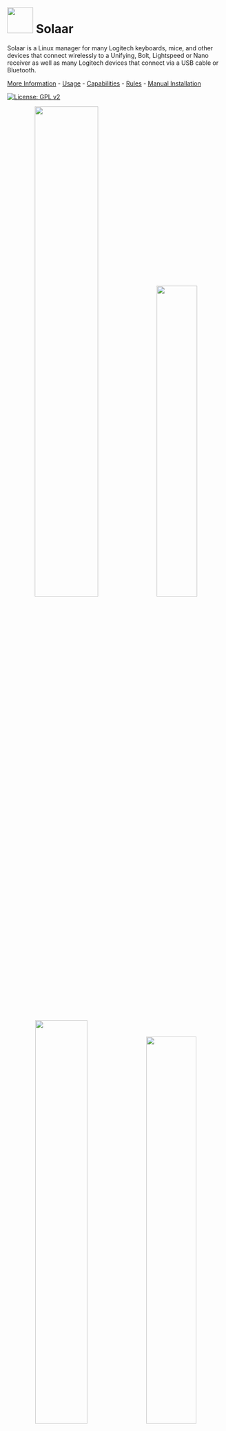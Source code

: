 # <img src="https://pwr-solaar.github.io/Solaar/img/solaar.svg" width="60px"/> Solaar

Solaar is a Linux manager for many Logitech keyboards, mice, and other devices
that connect wirelessly to a Unifying, Bolt, Lightspeed or Nano receiver
as well as many Logitech devices that connect via a USB cable or Bluetooth.


<a href="https://pwr-solaar.github.io/Solaar/index">More Information</a> -
<a href="https://pwr-solaar.github.io/Solaar/usage">Usage</a> -
<a href="https://pwr-solaar.github.io/Solaar/capabilities">Capabilities</a> -
<a href="https://pwr-solaar.github.io/Solaar/rules">Rules</a> -
<a href="https://pwr-solaar.github.io/Solaar/installation">Manual Installation</a>


[![License: GPL v2](https://img.shields.io/badge/License-GPL%20v2+-blue.svg)](../LICENSE.txt)

<p align="center">
<img src="https://pwr-solaar.github.io/Solaar/screenshots/Solaar-main-window-multiple.png" width="54%"/>
  &#160;
<img src="https://pwr-solaar.github.io/Solaar/screenshots/Solaar-main-window-receiver.png" width="43%"/>
</p>

<p align="center">
<img src="https://pwr-solaar.github.io/Solaar/screenshots/Solaar-main-window-back-divert.png" width="49%"/>
  &#160;
<img src="https://pwr-solaar.github.io/Solaar/screenshots/Solaar-rule-editor.png" width="48%"/>
</p>

Solaar supports:
- pairing/unpairing of devices with receivers
- configuring device settings
- custom button configuration
- running rules in response to special messages from devices

For more information see
    <a href="https://pwr-solaar.github.io/Solaar/index">the main Solaar documentation page.</a> -


## Installation Packages

Up-to-date prebuilt packages are available for some Linux distros
(e.g., Fedora) in their standard repositories.
If a recent version of Solaar is not
available from the standard repositories for your distribution, you can try
one of these packages:

- Arch solaar package in the [extra repository][arch]
- Ubuntu/Kubuntu package in [Solaar stable ppa][ppa stable]
- NixOS Flake package in [Svenum/Solaar-Flake][nix flake]

Solaar is available from some other repositories
but may be several versions behind the current version:

- a [Debian package][debian], courtesy of Stephen Kitt
- a Ubuntu package is available from [universe repository][ubuntu universe repository]
- a [Gentoo package][gentoo], courtesy of Carlos Silva and Tim Harder
- a [Mageia package][mageia], courtesy of David Geiger

[ppa stable]: https://launchpad.net/~solaar-unifying/+archive/ubuntu/stable
[arch]: https://www.archlinux.org/packages/extra/any/solaar/
[gentoo]: https://packages.gentoo.org/packages/app-misc/solaar
[mageia]: http://mageia.madb.org/package/show/release/cauldron/application/0/name/solaar
[ubuntu universe repository]: http://packages.ubuntu.com/search?keywords=solaar&searchon=names&suite=all&section=all
[nix flake]: https://github.com/Svenum/Solaar-Flake
[debian]: https://packages.debian.org/search?keywords=solaar&searchon=names&suite=all&section=all
